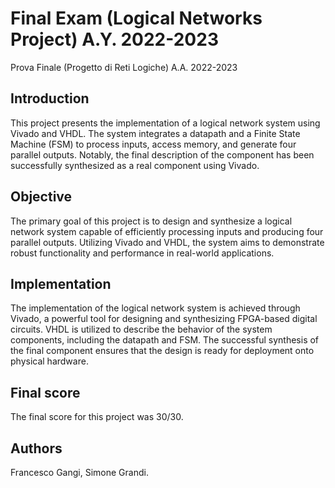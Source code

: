 # Final Exam (Logical Networks Project) A.Y. 2022-2023
Prova Finale (Progetto di Reti Logiche) A.A. 2022-2023

## Introduction
This project presents the implementation of a logical network system using Vivado and VHDL. The system integrates a datapath and a Finite State Machine (FSM) to process inputs, access memory, and generate four parallel outputs. Notably, the final description of the component has been successfully synthesized as a real component using Vivado.

## Objective
The primary goal of this project is to design and synthesize a logical network system capable of efficiently processing inputs and producing four parallel outputs. Utilizing Vivado and VHDL, the system aims to demonstrate robust functionality and performance in real-world applications.

## Implementation
The implementation of the logical network system is achieved through Vivado, a powerful tool for designing and synthesizing FPGA-based digital circuits. VHDL is utilized to describe the behavior of the system components, including the datapath and FSM. The successful synthesis of the final component ensures that the design is ready for deployment onto physical hardware.

## Final score
The final score for this project was 30/30.

## Authors
Francesco Gangi, Simone Grandi.

